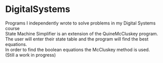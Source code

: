 # DigitalSystems
Programs I independently wrote to solve problems in my Digital Systems course  
State Machine Simplifier is an extension of the QuineMcCluskey program.    
The user will enter their state table and the program will find the best equations.  
In order to find the boolean equations the McCluskey method is used.  
(Still a work in progress)  
